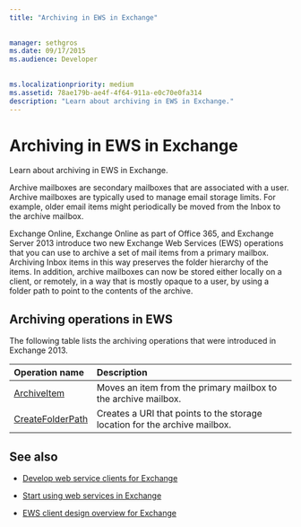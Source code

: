 ```yaml
---
title: "Archiving in EWS in Exchange"
 
 
manager: sethgros
ms.date: 09/17/2015
ms.audience: Developer
 
 
ms.localizationpriority: medium
ms.assetid: 78ae179b-ae4f-4f64-911a-e0c70e0fa314
description: "Learn about archiving in EWS in Exchange."
---
```


# Archiving in EWS in Exchange

Learn about archiving in EWS in Exchange.
  
Archive mailboxes are secondary mailboxes that are associated with a user. Archive mailboxes are typically used to manage email storage limits. For example, older email items might periodically be moved from the Inbox to the archive mailbox. 
  
Exchange Online, Exchange Online as part of Office 365, and Exchange Server 2013 introduce two new Exchange Web Services (EWS) operations that you can use to archive a set of mail items from a primary mailbox. Archiving Inbox items in this way preserves the folder hierarchy of the items. In addition, archive mailboxes can now be stored either locally on a client, or remotely, in a way that is mostly opaque to a user, by using a folder path to point to the contents of the archive.
  
## Archiving operations in EWS

The following table lists the archiving operations that were introduced in Exchange 2013. 
  
|**Operation name**|**Description**|
|:-----|:-----|
|[ArchiveItem](https://msdn.microsoft.com/library/1af216b3-13ea-498e-b4fc-23513755d731%28Office.15%29.aspx) <br/> |Moves an item from the primary mailbox to the archive mailbox.  <br/> |
|[CreateFolderPath](https://msdn.microsoft.com/library/5a10aa5e-3f25-4ec3-a0b9-284c30918a1f%28Office.15%29.aspx) <br/> |Creates a URI that points to the storage location for the archive mailbox.  <br/> |
   
## See also

- [Develop web service clients for Exchange](develop-web-service-clients-for-exchange.md)
    
- [Start using web services in Exchange](start-using-web-services-in-exchange.md)
    
- [EWS client design overview for Exchange](ews-client-design-overview-for-exchange.md)
    

